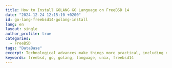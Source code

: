 ```yaml
---
title: How to Install GOLANG GO Language on FreeBSD 14
date: "2024-12-24 12:15:10 +0200"
id: go-lang-freebsd14-golang-install
lang: en
layout: single
author_profile: true
categories:
  - FreeBSD
tags: "DataBase"
excerpt: Technological advances make things more practical, including database management.
keywords: freebsd, go, golang, language, unix, freebsd14
---
```

